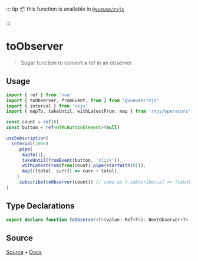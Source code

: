 <!--DEMO_STARTS--><!--DEMO_ENDS-->

<!--HEAD_STARTS-->
::: tip
📦 this function is available in [`@vueuse/rxjs`](/?path=/story/rxjs--readme)


:::

<!--HEAD_ENDS-->


# toObserver

> Sugar function to convert a ref in an observer

## Usage

```ts
import { ref } from 'vue'
import { toObserver, fromEvent, from } from '@vueuse/rxjs'
import { interval } from 'rxjs'
import { mapTo, takeUntil, withLatestFrom, map } from 'rxjs/operators'

const count = ref(0)
const button = ref<HTMLButtonElement>(null)

useSubscription(
  interval(1000)
    .pipe(
      mapTo(1),
      takeUntil(fromEvent(button, 'click')),
      withLatestFrom(from(count).pipe(startWith(0))),
      map(([total, curr]) => curr + total),
    )
    .subscribe(toObserver(count)) // same as ).subscribe(val => (count.value = val))
) 
```


<!--FOOTER_STARTS-->
## Type Declarations

```typescript
export declare function toObserver<T>(value: Ref<T>): NextObserver<T>
```

## Source

[Source](https://github.com/antfu/vueuse/blob/master/packages/rxjs/toObserver/index.ts) • [Docs](https://github.com/antfu/vueuse/blob/master/packages/rxjs/toObserver/index.md)


<!--FOOTER_ENDS-->